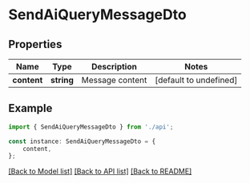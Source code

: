 # SendAiQueryMessageDto


## Properties

Name | Type | Description | Notes
------------ | ------------- | ------------- | -------------
**content** | **string** | Message content | [default to undefined]

## Example

```typescript
import { SendAiQueryMessageDto } from './api';

const instance: SendAiQueryMessageDto = {
    content,
};
```

[[Back to Model list]](../README.md#documentation-for-models) [[Back to API list]](../README.md#documentation-for-api-endpoints) [[Back to README]](../README.md)
